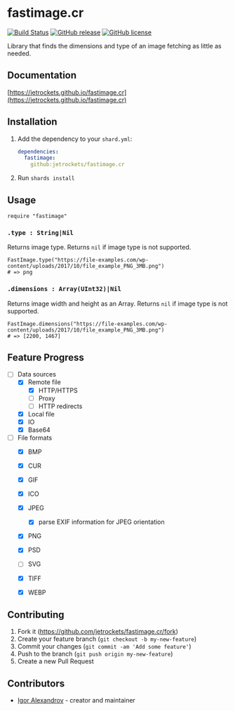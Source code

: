 # fastimage.cr

[![Build Status](https://travis-ci.org/jetrockets/fastimage.cr.svg?branch=master)](https://travis-ci.org/jetrockets/fastimage.cr)
[![GitHub release](https://img.shields.io/github/release/jetrockets/fastimage.cr.svg)](https://GitHub.com/jetrockets/fastimage.cr/releases/)
[![GitHub license](https://img.shields.io/github/license/jetrockets/fastimage.cr)](https://github.com/jetrockets/fastimage.cr/blob/master/LICENSE)

Library that finds the dimensions and type of an image fetching as little as needed.

## Documentation

[https://jetrockets.github.io/fastimage.cr](https://jetrockets.github.io/fastimage.cr)

## Installation

1. Add the dependency to your `shard.yml`:

   ```yaml
   dependencies:
     fastimage:
       github:jetrockets/fastimage.cr
   ```

2. Run `shards install`

## Usage

```crystal
require "fastimage"
```

### `.type : String|Nil`

Returns image type. Returns `nil` if image type is not supported.

```crystal
FastImage.type("https://file-examples.com/wp-content/uploads/2017/10/file_example_PNG_3MB.png")
# => png
```

### `.dimensions : Array(UInt32)|Nil`

Returns image width and height as an Array. Returns `nil` if image type is not supported.

```crystal
FastImage.dimensions("https://file-examples.com/wp-content/uploads/2017/10/file_example_PNG_3MB.png")
# => [2200, 1467]
```

## Feature Progress

- [ ] Data sources
  - [X] Remote file
    - [X] HTTP/HTTPS
    - [ ] Proxy
    - [ ] HTTP redirects
  - [X] Local file
  - [X] IO
  - [X] Base64
- [ ] File formats
  - [X] BMP
  - [X] CUR
  - [X] GIF
  - [X] ICO
  - [X] JPEG
    - [X] parse EXIF information for JPEG orientation
  - [X] PNG
  - [X] PSD
  - [ ] SVG
  - [X] TIFF
  - [X] WEBP


## Contributing

1. Fork it (<https://github.com/jetrockets/fastimage.cr/fork>)
2. Create your feature branch (`git checkout -b my-new-feature`)
3. Commit your changes (`git commit -am 'Add some feature'`)
4. Push to the branch (`git push origin my-new-feature`)
5. Create a new Pull Request

## Contributors

- [Igor Alexandrov](https://github.com/igor-alexandrov) - creator and maintainer
